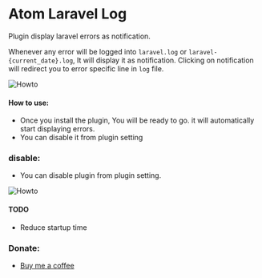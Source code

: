# Atom Laravel Log

Plugin display laravel errors as notification.

Whenever any error will be logged into `laravel.log` or `laravel-{current_date}.log`, It will display it as notification. Clicking on notification will redirect you to error specific line in `log` file. 

![Howto](https://i.imgur.com/zp0ILUR.gif)

#### How to use:
* Once you install the plugin, You will be ready to go. it will automatically start displaying errors.
* You can disable it from plugin setting

### disable:
* You can disable plugin from plugin setting.

![Howto](https://i.imgur.com/hnXS2Lk.png)

#### TODO
* Reduce startup time

### <a name="donate"></a> Donate:
* [Buy me a coffee](http://ko-fi.com/A734L98)